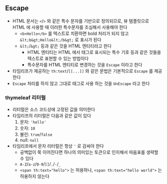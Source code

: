 ## Escape

* HTML 문서는 `<`/`>` 와 같은 특수 문자를 기반으로 정의되므로, 뷰 템플릿으로 HTML 에 사용할 때 이러한 특수문자를 조심해서 사용해야 한다
    * `<b>Hello</b>` 를 텍스트로 치환하면 bold 처리가 되지 않고 `&lt;b&gt;Hello&lt;/b&gt;` 로 표시가 된다
    * `&lt;`/`&gt;` 등과 같은 것을 HTML 엔티티라고 한다
        * HTML 엔티티는 HTML 에서 태그로 표시되는 특수 기호 등과 같은 것들을 텍스트로 표현할 수 있는 방법이다
        * 특수문자를 HTML 엔티티로 변경하는 것을 `Escape` 이라고 한다
* 타임리프가 제공하는 `th:text`/`[[...]]` 와 같은 문법은 기본적으로 `Escape` 를 제공한다
* `Escape` 처리를 하지 않고 그대로 태그로 사용 하는 것을 `UnEscape` 라고 한다

### thymeleaf 리터럴

* 리터럴은 소스 코드상에 고정된 값을 의미한다
* 타임리프의 리터럴은 다음과 같은 값이 있다
    1. 문자: `'hello'`
    1. 숫자: `10`
    1. 불린: `true`/`false`
    1. null: `null`
* 타임리프에서 문자 리터럴은 항상 `'` 로 감싸야 한다
    * 공백없이 쭉 이어진다면 하나의 의미있는 토큰으로 인지해서 따음표를 생략할 수 있다
    * `A-Z`/`a-z`/`0-9`/`[]`/`.`/`-`/`_`
    * `<span th:text="hello">` 는 허용하나, `<span th:text="hello world">` 는 허용하지 않는다